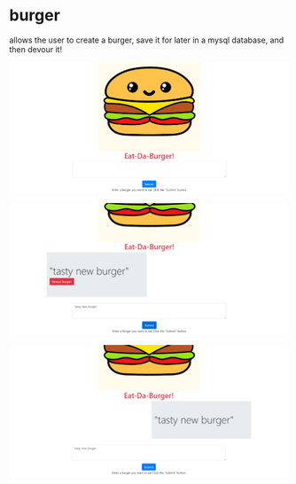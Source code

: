 # burger

allows the user to create a burger, save it for later in a mysql database, and then devour it!

![home screen](./public/assets/img/homescreen.PNG)

![creating a new burger to devour](./public/assets/img/new-burger.PNG)

![eating the burger](./public/assets/img/eaten-burger.PNG)